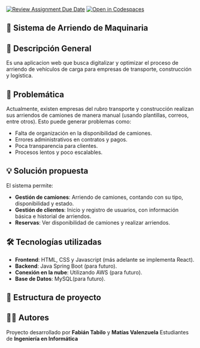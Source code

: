 [![Review Assignment Due Date](https://classroom.github.com/assets/deadline-readme-button-22041afd0340ce965d47ae6ef1cefeee28c7c493a6346c4f15d667ab976d596c.svg)](https://classroom.github.com/a/3FsmYSJh)
[![Open in Codespaces](https://classroom.github.com/assets/launch-codespace-2972f46106e565e64193e422d61a12cf1da4916b45550586e14ef0a7c637dd04.svg)](https://classroom.github.com/open-in-codespaces?assignment_repo_id=20153884)

## 🚚 Sistema de Arriendo de Maquinaria

## 📌 Descripción General 

Es una aplicacion web que busca digitalizar y optimizar el proceso de arriendo de vehículos de carga para empresas de transporte, construcción y logística.

## 🎯 Problemática

Actualmente, existen empresas del rubro transporte y construcción realizan sus arriendos de camiones de manera manual (usando plantillas, correos, entre otros). Esto puede generar problemas como:
- Falta de organización en la disponibilidad de camiones.
- Errores administrativos en contratos y pagos.
- Poca transparencia para clientes.
- Procesos lentos y poco escalables.

## 💡 Solución propuesta
El sistema permite: 
- **Gestión de camiones**: Arriendo de camiones, contando con su tipo, disponibilidad y estado.
- **Gestión de clientes**: Inicio y registro de usuarios, con información básica e historial de arriendos.
- **Reservas**: Ver disponibilidad de camiones y realizar arriendos.


## 🛠️ Tecnologías utilizadas
 - **Frontend**: HTML, CSS y Javascript (más adelante se implementa React).
 - **Backend**: Java Spring Boot (para futuro).
 - **Conexión en la nube**: Utilizando AWS (para futuro).
 - **Base de Datos**: MySQL(para futuro).


## 📂 Estructura de proyecto


## 👨‍💻 Autores
Proyecto desarrollado por **Fabián Tabilo** y **Matías Valenzuela**
Estudiantes de **Ingeniería en Informática**
